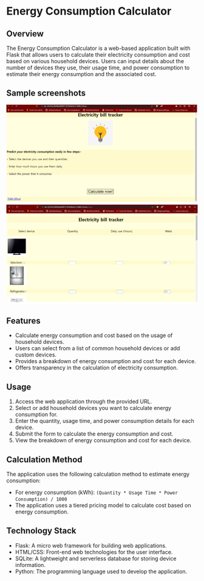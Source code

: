 # Energy Consumption Calculator

## Overview
The Energy Consumption Calculator is a web-based application built with Flask that allows users to calculate their electricity consumption and cost based on various household devices. Users can input details about the number of devices they use, their usage time, and power consumption to estimate their energy consumption and the associated cost.

## Sample screenshots
![Output1](./eb_output.png)
![Output2](./eb_output2.png)


## Features
- Calculate energy consumption and cost based on the usage of household devices.
- Users can select from a list of common household devices or add custom devices.
- Provides a breakdown of energy consumption and cost for each device.
- Offers transparency in the calculation of electricity consumption.

## Usage
1. Access the web application through the provided URL.
2. Select or add household devices you want to calculate energy consumption for.
3. Enter the quantity, usage time, and power consumption details for each device.
4. Submit the form to calculate the energy consumption and cost.
5. View the breakdown of energy consumption and cost for each device.

## Calculation Method
The application uses the following calculation method to estimate energy consumption:
- For energy consumption (kWh): `(Quantity * Usage Time * Power Consumption) / 1000`
- The application uses a tiered pricing model to calculate cost based on energy consumption.

## Technology Stack
- Flask: A micro web framework for building web applications.
- HTML/CSS: Front-end web technologies for the user interface.
- SQLite: A lightweight and serverless database for storing device information.
- Python: The programming language used to develop the application.
